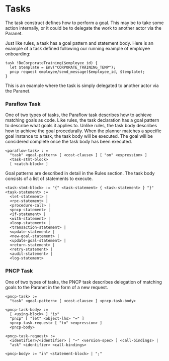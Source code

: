 
# Tasks

The task construct defines how to perform a goal. This may be to take some action internally, or it could be to delegate the work to another actor via the Paranet.

Just like rules, a task has a goal pattern and statement body. Here is an example of a task defined following our running example of employee onboarding:

```
task !DoCorporateTraining($employee_id) {
  let $template = Env("CORPORATE_TRAINING_TEMP");
  pncp request employee/send_message($employee_id, $template);
}
```
This is an example where the task is simply delegated to another actor via the Paranet.

### Paraflow Task

One of two types of tasks, the Paraflow task describes how to achieve matching goals as code. Like rules, the task declaration has a goal pattern to describe what goals it applies to. Unlike rules, the task body describes how to achieve the goal procedurally. When the planner matches a specific goal instance to a task, the task body will be executed. The goal will be considered complete once the task body has been executed.
```
<paraflow-task> : =
  "task" <goal-pattern> [ <cost-clause> ] [ "on" <expression> ] 
  <task-stmt-block>
  [ <catch-block> ]
```
Goal patterns are described in detail in the Rules section. The task body consists of a list of statements to execute.
```
<task-stmt-block> := "{" <task-statement> { <task-statement> } "}"
<task-statement> :=
  <let-statement> |
  <rpc-statement> |
  <procedure-call> |
  <pncp-statement> |
  <if-statement> |
  <with-statement> |
  <loop-statement> |
  <transaction-statement> |
  <update-statement> |
  <new-goal-statement> |
  <update-goal-statement> |
  <return-statement> |
  <retry-statement> |
  <audit-statement> |
  <log-statement>
```

### PNCP Task

One of two types of tasks, the PNCP task describes delegation of matching goals to the Paranet in the form of a new request.
```
<pncp-task> :=
  "task" <goal-pattern> [ <cost-clause> ] <pncp-task-body>

<pncp-task-body> :=
  [ <using-block> ] "is"
  "pncp" [ "let" <object-lhs> "=" ]
  <pncp-task-request> [ "to" <expression> ]
  <pncp-body>

<pncp-task-request> :=
  <identifier>/<identifier> [ "~" <version-spec> ] <call-bindings> |
  "ask" <identifier> <call-bindings>

<pncp-body> := "in" <statement-block> | ";"